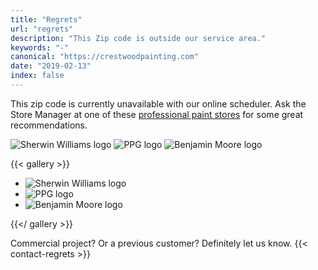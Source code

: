 ```yaml
--- 
title: "Regrets"
url: "regrets"
description: "This Zip code is outside our service area."
keywords: "-"
canonical: "https://crestwoodpainting.com"
date: "2019-02-13"
index: false
--- 
```


This zip code is currently unavailable with our online scheduler. Ask the Store Manager at one of these [professional paint stores](https://www.google.com/search?q=paint+stores+kansas+city) for some great recommendations.

![Sherwin Williams logo](/images/logosq-SW100.webp) ![PPG logo](/images/Logo-sq-PPG100.webp) ![Benjamin Moore logo](/images/logosqBM100.webp)

{{< gallery >}}

- ![Sherwin Williams logo](/images/logosq-sw.avif)
- ![PPG logo](/images/Logo-sq-PPG100.webp)
- ![Benjamin Moore logo](/images/logosqBM100.webp)

{{</ gallery >}}

Commercial project? Or a previous customer?
Definitely let us know.
{{< contact-regrets >}}
